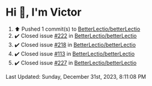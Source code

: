 <h1>Hi 👋, I'm Victor </h1>

<!--RECENT_ACTIVITY:start-->
1. ⬆️ Pushed 1 commit(s) to [BetterLectio/betterLectio](https://github.com/BetterLectio/betterLectio)<br>
2. ✔️ Closed issue [#222](https://github.com/BetterLectio/betterLectio/issues/222) in [BetterLectio/betterLectio](https://github.com/BetterLectio/betterLectio)<br>
3. ✔️ Closed issue [#218](https://github.com/BetterLectio/betterLectio/issues/218) in [BetterLectio/betterLectio](https://github.com/BetterLectio/betterLectio)<br>
4. ✔️ Closed issue [#113](https://github.com/BetterLectio/betterLectio/issues/113) in [BetterLectio/betterLectio](https://github.com/BetterLectio/betterLectio)<br>
5. ✔️ Closed issue [#227](https://github.com/BetterLectio/betterLectio/issues/227) in [BetterLectio/betterLectio](https://github.com/BetterLectio/betterLectio)<br>
<!--RECENT_ACTIVITY:end-->

<!--RECENT_ACTIVITY:last_update-->
Last Updated: Sunday, December 31st, 2023, 8:11:08 PM
<!--RECENT_ACTIVITY:last_update_end-->
